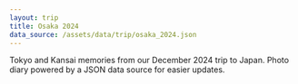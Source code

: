 ```yaml
---
layout: trip
title: Osaka 2024
data_source: /assets/data/trip/osaka_2024.json
---
```


Tokyo and Kansai memories from our December 2024 trip to Japan. Photo diary powered by a JSON data source for easier updates.

